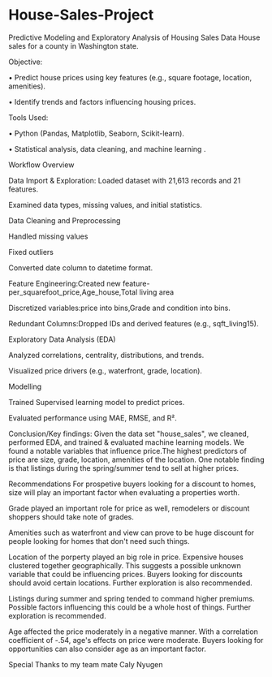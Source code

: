 # House-Sales-Project
Predictive Modeling and Exploratory Analysis of Housing Sales Data
House sales for a county in Washington state.

Objective:

• Predict house prices using key features (e.g., square footage, location, amenities).

• Identify trends and factors influencing housing prices.

Tools Used:

• Python (Pandas, Matplotlib, Seaborn, Scikit-learn).

• Statistical analysis, data cleaning, and machine learning .

Workflow Overview

Data Import & Exploration: Loaded dataset with 21,613 records and 21 features.

Examined data types, missing values, and initial statistics.

Data Cleaning and Preprocessing

Handled missing values

Fixed outliers

Converted date column to datetime format.

Feature Engineering:Created new feature-per_squarefoot_price,Age_house,Total living area

Discretized variables:price into bins,Grade and condition into bins.

Redundant Columns:Dropped IDs and derived features (e.g., sqft_living15).

Exploratory Data Analysis (EDA)

Analyzed correlations, centrality, distributions, and trends.

Visualized price drivers (e.g., waterfront, grade, location).

Modelling

Trained Supervised learning model to predict prices.

Evaluated performance using MAE, RMSE, and R².

Conclusion/Key findings:
Given the data set "house_sales", we cleaned, performed EDA, and trained & evaluated machine learning models. We found a notable variables that influence price.The highest predictors of price are size, grade, location, amenities of the location. One notable finding is that listings during the spring/summer tend to sell at higher prices.


Recommendations
For prospetive buyers looking for a discount to homes, size will play an important factor when evaluating a properties worth.

Grade played an important role for price as well, remodelers or discount shoppers should take note of grades.

Amenities such as waterfront and view can prove to be huge discount for people looking for homes that don't need such things.

Location of the porperty played an big role in price. Expensive houses clustered together geographically. This suggests a possible unknown variable that could be influencing prices. Buyers looking for discounts should avoid certain locations. Further exploration is also recommended.

Listings during summer and spring tended to command higher premiums. Possible factors influencing this could be a whole host of things. Further exploration is recommended.

Age affected the price moderately in a negative manner. With a correlation coefficient of -.54, age's effects on price were moderate. Buyers looking for opportunities can also consider age as an important factor.




Special Thanks to my team mate Caly Nyugen
